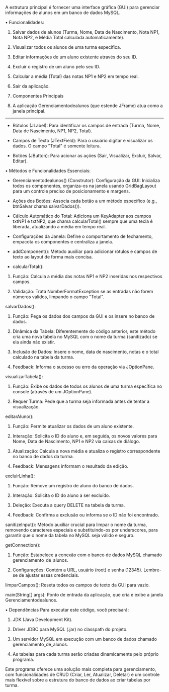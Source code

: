 A estrutura principal é fornecer uma interface gráfica (GUI) para gerenciar informações de alunos em um banco de dados MySQL. 

•	Funcionalidades:

1.	Salvar dados de alunos (Turma, Nome, Data de Nascimento, Nota NP1, Nota NP2, e Média Total calculada automaticamente).

2.	Visualizar todos os alunos de uma turma específica.

3.	Editar informações de um aluno existente através do seu ID.

4.	Excluir o registro de um aluno pelo seu ID.

5.	Calcular a média (Total) das notas NP1 e NP2 em tempo real.

6.	Sair da aplicação.

7.	Componentes Principais

8.	A aplicação Gerenciamentodealunos (que estende JFrame) atua como a janela principal.

-------------------------------------------------------------------------------------------------------------
- Rótulos (JLabel): Para identificar os campos de entrada (Turma, Nome, Data de Nascimento, NP1, NP2, Total).

- Campos de Texto (JTextField): Para o usuário digitar e visualizar os dados. O campo "Total" é somente leitura.

- Botões (JButton): Para acionar as ações (Sair, Visualizar, Excluir, Salvar, Editar).

•	Métodos e Funcionalidades Essenciais:

- Gerenciamentodealunos() (Construtor):
Configuração da GUI: Inicializa todos os componentes, organiza-os na janela usando GridBagLayout para um controle preciso de posicionamento e margens.

- Ações dos Botões: Associa cada botão a um método específico (e.g., btnSalvar chama salvarDados()).

- Cálculo Automático do Total: Adiciona um KeyAdapter aos campos txtNP1 e txtNP2, que chama calcularTotal() sempre que uma tecla é liberada, atualizando a média em tempo real.

- Configurações da Janela: Define o comportamento de fechamento, empacota os componentes e centraliza a janela.

- addComponent(): 
Método auxiliar para adicionar rótulos e campos de texto ao layout de forma mais concisa.

- calcularTotal(): 

1.	Função: Calcula a média das notas NP1 e NP2 inseridas nos respectivos campos.

2.	Validação: Trata NumberFormatException se as entradas não forem números válidos, limpando o campo "Total".

salvarDados():

1.	Função: Pega os dados dos campos da GUI e os insere no banco de dados.

2.	Dinâmica da Tabela: Diferentemente do código anterior, este método cria uma nova tabela no MySQL com o nome da turma (sanitizado) se ela ainda não existir.

3.	Inclusão de Dados: Insere o nome, data de nascimento, notas e o total calculado na tabela da turma.

4.	Feedback: Informa o sucesso ou erro da operação via JOptionPane.

visualizarTabela():

1.	Função: Exibe os dados de todos os alunos de uma turma específica no console (através de um JOptionPane).

2.	Requer Turma: Pede que a turma seja informada antes de tentar a visualização.

editarAluno():

1.	Função: Permite atualizar os dados de um aluno existente.

2.	Interação: Solicita o ID do aluno e, em seguida, os novos valores para Nome, Data de Nascimento, NP1 e NP2 via caixas de diálogo.

3.	Atualização: Calcula a nova média e atualiza o registro correspondente no banco de dados da turma.

4.	Feedback: Mensagens informam o resultado da edição.

excluirLinha():

1.	Função: Remove um registro de aluno do banco de dados.

2.	Interação: Solicita o ID do aluno a ser excluído.

3.	Deleção: Executa a query DELETE na tabela da turma.

4.	Feedback: Confirma a exclusão ou informa se o ID não foi encontrado.

sanitizeInput(): 
Método auxiliar crucial para limpar o nome da turma, removendo caracteres especiais e substituindo-os por underscores, para garantir que o nome da tabela no MySQL seja válido e seguro.

getConnection():

1.	Função: Estabelece a conexão com o banco de dados MySQL chamado gerenciamento_de_alunos.

2.	Configurações: Contém a URL, usuário (root) e senha (12345). Lembre-se de ajustar essas credenciais.

limparCampos(): 
Reseta todos os campos de texto da GUI para vazio.

main(String[] args): Ponto de entrada da aplicação, que cria e exibe a janela Gerenciamentodealunos.

•	Dependências Para executar este código, você precisará:

1.	JDK (Java Development Kit).

2.	Driver JDBC para MySQL (.jar) no classpath do projeto.

3.	Um servidor MySQL em execução com um banco de dados chamado gerenciamento_de_alunos. 

4.	As tabelas para cada turma serão criadas dinamicamente pelo próprio programa.

Este programa oferece uma solução mais completa para gerenciamento, com funcionalidades de CRUD (Criar, Ler, Atualizar, Deletar) e um controle mais flexível sobre a estrutura do banco de dados ao criar tabelas por turma.
